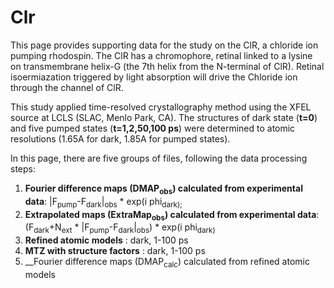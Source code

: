 # Clr

This page provides supporting data for the study on the ClR, a chloride ion pumping rhodospin. The ClR has a chromophore, retinal linked to a lysine on transmembrane helix-G (the 7th helix from the N-terminal of ClR). Retinal isoermiazation triggered by light absorption will drive the Chloride ion through the channel of ClR. 

This study applied time-resolved crystallography method using the XFEL source at LCLS (SLAC, Menlo Park, CA). The structures of dark state (__t=0__) and five pumped states (__t=1,2,50,100 ps__) were determined to atomic resolutions (1.65A for dark, 1.85A for pumped states).

In this page, there are five groups of files, following the data processing steps:

1. __Fourier difference maps (DMAP<sub>obs</sub>) calculated from experimental data__: |F<sub>pump</sub>-F<sub>dark</sub>|<sub>obs</sub> * exp(i phi<sub>dark</usb>);
2. __Extrapolated maps (ExtraMap<sub>obs</sub>) calculated from experimental data__: (F<sub>dark</sub>+N<sub>ext</sub> * |F<sub>pump</sub>-F<sub>dark</sub>|<sub>obs</sub>) * exp(i phi<sub>dark</usb>)
3. __Refined atomic models__ : dark, 1-100 ps
4. __MTZ with structure factors__ : dark, 1-100 ps
5. __Fourier difference maps (DMAP<sub>calc</sub>) calculated from refined atomic models
